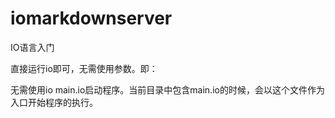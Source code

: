 # iomarkdownserver
IO语言入门

直接运行io即可，无需使用参数。即：

无需使用io main.io启动程序。当前目录中包含main.io的时候，会以这个文件作为入口开始程序的执行。
